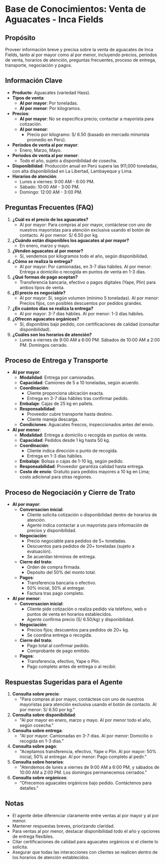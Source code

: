 # Base de Conocimientos: Venta de Aguacates - Inca Fields

## Propósito
Proveer información breve y precisa sobre la venta de aguacates de Inca Fields, tanto al por mayor como al por menor, incluyendo precios, períodos de venta, horarios de atención, preguntas frecuentes, proceso de entrega, transporte, negociación y pagos.

## Información Clave
- **Producto**: Aguacates (variedad Hass).
- **Tipos de venta**:
  - **Al por mayor**: Por toneladas.
  - **Al por menor**: Por kilogramos.
- **Precios**:
  - **Al por mayor**: No se especifica precio; contactar a mayorista para cotización.
  - **Al por menor**:
    - Precio por kilogramo: S/ 6.50 (basado en mercado minorista promedio en Perú).
- **Períodos de venta al por mayor**:
  - Enero, Marzo, Mayo.
- **Períodos de venta al por menor**:
  - Todo el año, sujeto a disponibilidad de cosecha.
- **Disponibilidad**: Producción anual en Perú supera las 911,000 toneladas, con alta disponibilidad en La Libertad, Lambayeque y Lima.
- **Horarios de atención**:
  - Lunes a viernes: 9:00 AM - 6:00 PM.
  - Sábado: 10:00 AM - 3:00 PM.
  - Domingo: 12:00 AM - 3:00 PM.

## Preguntas Frecuentes (FAQ)
1. **¿Cuál es el precio de los aguacates?**
   - Al por mayor: Para compras al por mayor, contáctese con uno de nuestros mayoristas para atención exclusiva usando el botón de contacto. Al por menor: S/ 6.50 por kg.
2. **¿Cuándo están disponibles los aguacates al por mayor?**
   - En enero, marzo y mayo.
3. **¿Venden aguacates al por menor?**
   - Sí, vendemos por kilogramos todo el año, según disponibilidad.
4. **¿Cómo se realiza la entrega?**
   - Al por mayor: Por camionadas, en 3-7 días hábiles. Al por menor: Entrega a domicilio o recogida en puntos de venta en 1-3 días.
5. **¿Qué formas de pago aceptan?**
   - Transferencia bancaria, efectivo o pagos digitales (Yape, Plin) para ambos tipos de venta.
6. **¿El precio es negociable?**
   - Al por mayor: Sí, según volumen (mínimo 5 toneladas). Al por menor: Precios fijos, con posibles descuentos por pedidos grandes.
7. **¿En cuántos días se realiza la entrega?**
   - Al por mayor: 3-7 días hábiles. Al por menor: 1-3 días hábiles.
8. **¿Ofrecen aguacates orgánicos?**
   - Sí, disponibles bajo pedido, con certificaciones de calidad (consultar disponibilidad).
9. **¿Cuáles son los horarios de atención?**
   - Lunes a viernes de 9:00 AM a 6:00 PM. Sábados de 10:00 AM a 2:00 PM. Domingos cerrado.

## Proceso de Entrega y Transporte
- **Al por mayor**:
  - **Modalidad**: Entrega por camionadas.
  - **Capacidad**: Camiones de 5 a 10 toneladas, según acuerdo.
  - **Coordinación**:
    - Cliente proporciona ubicación exacta.
    - Entrega en 3-7 días hábiles tras confirmar pedido.
  - **Embalaje**: Cajas de 25 kg en pallets.
  - **Responsabilidad**:
    - Proveedor cubre transporte hasta destino.
    - Cliente maneja descarga.
  - **Condiciones**: Aguacates frescos, inspeccionados antes del envío.
- **Al por menor**:
  - **Modalidad**: Entrega a domicilio o recogida en puntos de venta.
  - **Capacidad**: Pedidos desde 1 kg hasta 50 kg.
  - **Coordinación**:
    - Cliente indica dirección o punto de recogida.
    - Entrega en 1-3 días hábiles.
  - **Embalaje**: Bolsas o cajas de 1-10 kg, según pedido.
  - **Responsabilidad**: Proveedor garantiza calidad hasta entrega.
  - **Costo de envío**: Gratuito para pedidos mayores a 10 kg en Lima; costo adicional para otras regiones.

## Proceso de Negociación y Cierre de Trato
- **Al por mayor**:
  - **Conversacion inicial**:
    - Cliente solicita cotización o disponibilidad dentro de horarios de atención.
    - Agente indica contactar a un mayorista para información de precios y disponibilidad.
  - **Negociación**:
    - Precio negociable para pedidos de 5+ toneladas.
    - Descuentos para pedidos de 20+ toneladas (sujeto a evaluación).
    - Se acuerdan términos de entrega.
  - **Cierre del trato**:
    - Orden de compra firmada.
    - Depósito del 50% del monto total.
  - **Pagos**:
    - Transferencia bancaria o efectivo.
    - 50% inicial, 50% al entregar.
    - Factura tras pago completo.
- **Al por menor**:
  - **Conversacion inicial**:
    - Cliente pide cotización o realiza pedido vía teléfono, web o puntos de venta en horarios establecidos.
    - Agente confirma precio (S/ 6.50/kg) y disponibilidad.
  - **Negociación**:
    - Precios fijos; descuentos para pedidos de 20+ kg.
    - Se coordina entrega o recogida.
  - **Cierre del trato**:
    - Pago total al confirmar pedido.
    - Comprobante de pago emitido.
  - **Pagos**:
    - Transferencia, efectivo, Yape o Plin.
    - Pago completo antes de entrega o al recibir.

## Respuestas Sugeridas para el Agente
1. **Consulta sobre precio**:
   - "Para compras al por mayor, contáctese con uno de nuestros mayoristas para atención exclusiva usando el botón de contacto. Al por menor: S/ 6.50 por kg."
2. **Consulta sobre disponibilidad**:
   - "Al por mayor en enero, marzo y mayo. Al por menor todo el año, según cosecha."
3. **Consulta sobre entrega**:
   - "Al por mayor: Camionadas en 3-7 días. Al por menor: Domicilio o recogida en 1-3 días."
4. **Consulta sobre pago**:
   - "Aceptamos transferencia, efectivo, Yape o Plin. Al por mayor: 50% inicial, 50% al entregar. Al por menor: Pago completo al pedir."
5. **Consulta sobre horarios**:
   - "Atendemos de lunes a viernes de 9:00 AM a 6:00 PM, y sábados de 10:00 AM a 2:00 PM. Los domingos permanecemos cerrados."
6. **Consulta sobre orgánicos**:
   - "Ofrecemos aguacates orgánicos bajo pedido. Contáctenos para detalles."

## Notas
- El agente debe diferenciar claramente entre ventas al por mayor y al por menor.
- Mantener respuestas breves, priorizando claridad.
- Para ventas al por menor, destacar disponibilidad todo el año y opciones de entrega flexibles.
- Citar certificaciones de calidad para aguacates orgánicos si el cliente lo solicita.
- Asegurar que todas las interacciones con clientes se realicen dentro de los horarios de atención establecidos.